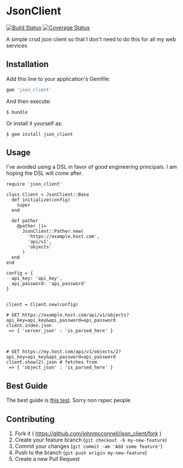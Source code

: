 # JsonClient
[![Build
Status](https://travis-ci.org/johnmcconnell/json_client.svg?branch=master)](https://travis-ci.org/johnmcconnell/json_client)
[![Coverage
Status](https://coveralls.io/repos/johnmcconnell/json_client/badge.png?branch=master)](https://coveralls.io/r/johnmcconnell/json_client?branch=master)

A simple crud json client so that I don't need to do this for
all my web services

## Installation

Add this line to your application's Gemfile:

```ruby
gem 'json_client'
```

And then execute:

    $ bundle

Or install it yourself as:

    $ gem install json_client

## Usage

I've avoided using a DSL in favor of good engineering principals. I am
hoping the DSL will come after.


```
require 'json_client'

class Client < JsonClient::Base
  def initialize(config)
    super
  end

  def pather
    @pather ||=
      JsonClient::Pather.new(
        'https://example.host.com',
        'api/v1',
        'objects'
      )
  end
end

config = {
  api_key: 'api_key',
  api_password: 'api_password'
}


client = Client.new(config)

# GET https://example.host.com/api/v1/objects?api_key=api_key&api_password=api_password
client.index.json
 => { 'server_json' : 'is_parsed_here' }



# GET https://my.host.com/api/v1/objects/2?api_key=api_key&api_password=api_password
client.show(2).json # fetches from
 => { 'object_json' : 'is_parsed_here' }
```

## Best Guide

The best guide is [this
test](https://github.com/johnmcconnell/json_client/blob/master/spec/json_client/base_spec.rb).
Sorry non rspec people

## Contributing

1. Fork it ( https://github.com/johnmcconnell/json_client/fork )
2. Create your feature branch (`git checkout -b my-new-feature`)
3. Commit your changes (`git commit -am 'Add some feature'`)
4. Push to the branch (`git push origin my-new-feature`)
5. Create a new Pull Request

